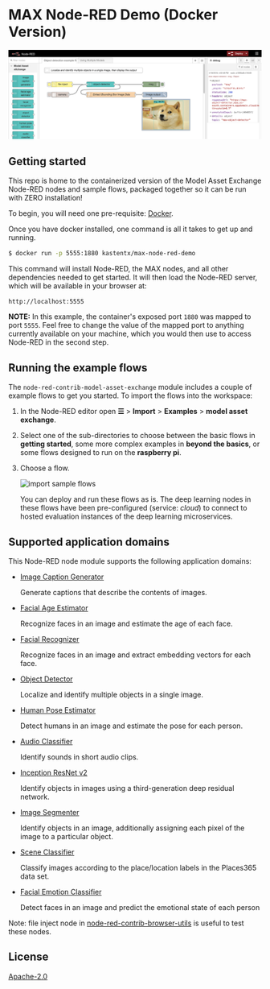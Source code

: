 # MAX Node-RED Demo (Docker Version)

![Sample Node-RED Flow for MAX Object Detector](/assets/object_detector.png)

## Getting started

This repo is home to the containerized version of the Model Asset Exchange Node-RED nodes and sample flows, packaged together so it can be run with ZERO installation!

To begin, you will need one pre-requisite: [Docker](http://www.docker.com).

Once you have docker installed, one command is all it takes to get up and running.

```bash
$ docker run -p 5555:1880 kastentx/max-node-red-demo
```

This command will install Node-RED, the MAX nodes, and all other dependencies needed to get started. It will then load the Node-RED server, which will be available in your browser at: 

```
http://localhost:5555
```

**NOTE:** In this example, the container's exposed port `1880` was mapped to port `5555`. Feel free to change the value of the mapped port to anything currently available on your machine, which you would then use to access Node-RED in the second step.

## Running the example flows

The `node-red-contrib-model-asset-exchange` module includes a couple of example flows to get you started. To import the flows into the workspace:

1. In the Node-RED editor open **&#9776;** > **Import** > **Examples** > **model asset exchange**.
2. Select one of the sub-directories to choose between the basic flows in **getting started**, some more complex examples in **beyond the basics**, or some flows designed to run on the **raspberry pi**.
3. Choose a flow.

   ![import sample flows](/assets/import_sample_flows.png) 

   You can deploy and run these flows as is. The deep learning nodes in these flows have been pre-configured (service: _cloud_) to connect to hosted evaluation instances of the deep learning microservices. 

## Supported application domains

This Node-RED node module supports the following application domains:

- [Image Caption Generator](https://developer.ibm.com/exchanges/models/all/max-image-caption-generator/)

    Generate captions that describe the contents of images.

- [Facial Age Estimator](https://developer.ibm.com/exchanges/models/all/max-facial-age-estimator/)

    Recognize faces in an image and estimate the age of each face.

- [Facial Recognizer](https://developer.ibm.com/exchanges/models/all/max-facial-recognizer/)

    Recognize faces in an image and extract embedding vectors for each face.

- [Object Detector](https://developer.ibm.com/exchanges/models/all/max-object-detector/)

    Localize and identify multiple objects in a single image.

- [Human Pose Estimator](https://developer.ibm.com/exchanges/models/all/max-human-pose-estimator/)

    Detect humans in an image and estimate the pose for each person.

- [Audio Classifier](https://developer.ibm.com/exchanges/models/all/max-audio-classifier/)

    Identify sounds in short audio clips.

- [Inception ResNet v2](https://developer.ibm.com/exchanges/models/all/max-inception-resnet-v2/)

    Identify objects in images using a third-generation deep residual network.   

- [Image Segmenter](https://developer.ibm.com/exchanges/models/all/max-image-segmenter/)

    Identify objects in an image, additionally assigning each pixel of the image to a particular object.

- [Scene Classifier](https://developer.ibm.com/exchanges/models/all/max-scene-classifier/)

    Classify images according to the place/location labels in the Places365 data set.

- [Facial Emotion Classifier](https://developer.ibm.com/exchanges/models/all/max-facial-emotion-classifier/)

    Detect faces in an image and predict the emotional state of each person

Note: file inject node in [node-red-contrib-browser-utils](https://flows.nodered.org/node/node-red-contrib-browser-utils) is useful to test these nodes.

    
License
-------

[Apache-2.0](LICENSE)
